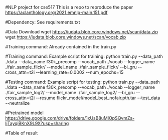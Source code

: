 #NLP project for cse517
This is a repo to reproduce the paper https://aclanthology.org/2021.emnlp-main.151.pdf

#Dependency:
See requirements.txt

#Data Download
wget https://iudata.blob.core.windows.net/scan/data.zip
wget https://iudata.blob.core.windows.net/scan/vocab.zip

#Training command:
Already contained in the train.py

#Training command:
Example script for training:
python train.py --data_path ./data --data_name f30k_precomp --vocab_path ./vocab --logger_name ./fair_sample_flickr/ --model_name ./fair_sample_flickr/ --bi_gru --cross_attn=t2i --learning_rate=0.0002 --num_epochs=15

#Testing command:
Example script for testing:
python train.py --data_path ./data --data_name f30k_precomp --vocab_path ./vocab --logger_name ./fair_sample_log2/ --model_name ./fair_sample_log2/ --bi_gru --cross_attn=t2i --resume flickr_model/model_best_nofair.pth.tar --test_data --neutralize

#Pretrained model
https://drive.google.com/drive/folders/1xUsB8uMlOpSQvmZs-ljTayqiBKnX9L9X?usp=sharing

#Table of result